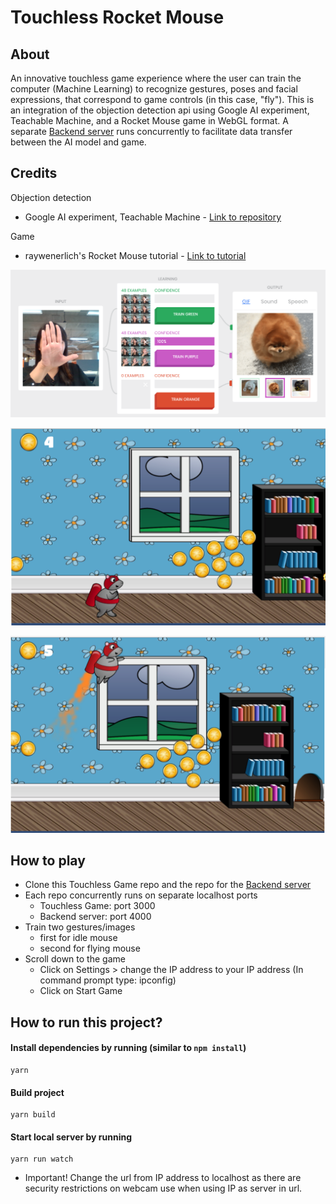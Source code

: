 # Touchless Rocket Mouse
## About
An innovative touchless game experience where the user can train the computer (Machine Learning) to recognize gestures, poses and facial expressions, that correspond to game controls (in this case, "fly"). This is an integration of the objection detection api using Google AI experiment, Teachable Machine, and a Rocket Mouse game in WebGL format. A separate [Backend server](https://github.com/aigamesyoozoo/TouchlessGameBackend.git) runs concurrently to facilitate data transfer between the AI model and game. 

## Credits
Objection detection
* Google AI experiment, Teachable Machine - [Link to repository](https://github.com/googlecreativelab/teachable-machine.git)

Game
* raywenerlich's Rocket Mouse tutorial - [Link to tutorial](https://www.raywenderlich.com/5458-how-to-make-a-game-like-jetpack-joyride-in-unity-2d-part-1)

![](images/p1.PNG)

![](images/p2.PNG)

![](images/p3.PNG)

## How to play
* Clone this Touchless Game repo and the repo for the [Backend server](https://github.com/aigamesyoozoo/TouchlessGameBackend.git)
* Each repo concurrently runs on separate localhost ports
  * Touchless Game: port 3000
  * Backend server: port 4000
* Train two gestures/images
  * first for idle mouse
  * second for flying mouse
* Scroll down to the game
  * Click on Settings > change the IP address to your IP address (In command prompt type: ipconfig)
  * Click on Start Game

## How to run this project?
#### Install dependencies by running (similar to `npm install`)
```
yarn
```

#### Build project
```
yarn build
```

#### Start local server by running 
```
yarn run watch
```
* Important! Change the url from IP address to localhost as there are security restrictions on webcam use when using IP as server in url.
